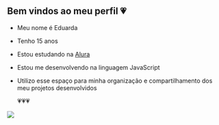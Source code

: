 ## Bem vindos ao meu perfil 💗

- Meu nome é Eduarda
- Tenho 15 anos
- Estou estudando na [Alura](https//www.com.br)
- Estou me desenvolvendo na linguagem JavaScript
- Utilizo esse espaço para minha organização e compartilhamento dos meu projetos desenvolvidos
  
  💗💗💗



![](https://media1.tenor.com/m/ogynH6xuQ10AAAAC/shy.gif)
